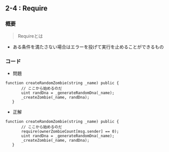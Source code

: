 ## 2-4 : Require

### 概要
>Requireとは

- ある条件を満たさない場合はエラーを投げて実行を止めることができるもの


### コード
- 問題
```
function createRandomZombie(string _name) public {
       // ここから始めるのだ
       uint randDna = _generateRandomDna(_name);
       _createZombie(_name, randDna);
   }
```

- 正解

```
function createRandomZombie(string _name) public {
       // ここから始めるのだ
       require(ownerZombieCount[msg.sender] == 0);
       uint randDna = _generateRandomDna(_name);
       _createZombie(_name, randDna);
   }
```
